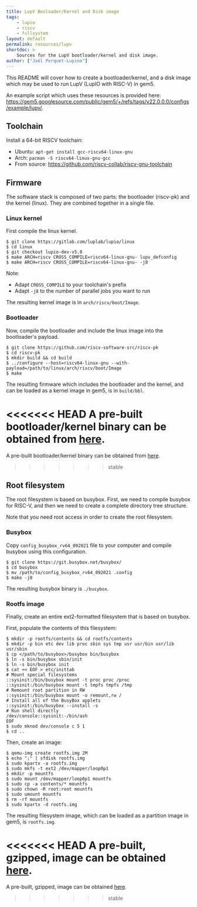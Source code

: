 ```yaml
---
title: LupV Booloader/Kernel and Disk image
tags:
    - lupio
    - riscv
    - fullsystem
layout: default
permalink: resources/lupv
shortdoc: >
    Sources for the LupV bootloader/kernel and disk image.
author: ["Joël Porquet-Lupine"]
---
```


This README will cover how to create a bootloader/kernel, and a disk image which
may be used to run LupV (LupIO with RISC-V) in gem5.

An example script which uses these resources is provided here: <https://gem5.googlesource.com/public/gem5/+/refs/tags/v22.0.0.0/configs/example/lupv/>.


## Toolchain

Install a 64-bit RISCV toolchain:

- Ubuntu: `apt-get install gcc-riscv64-linux-gnu`
- Arch: `pacman -S riscv64-linux-gnu-gcc`
- From source: https://github.com/riscv-collab/riscv-gnu-toolchain

## Firmware

The software stack is composed of two parts: the bootloader (riscv-pk) and the
kernel (linux). They are combined together in a single file.

### Linux kernel

First compile the linux kernel.

```terminal
$ git clone https://gitlab.com/luplab/lupio/linux
$ cd linux
$ git checkout lupio-dev-v5.8
$ make ARCH=riscv CROSS_COMPILE=riscv64-linux-gnu- lupv_defconfig
$ make ARCH=riscv CROSS_COMPILE=riscv64-linux-gnu- -j8
```

Note:
- Adapt `CROSS_COMPILE` to your toolchain's prefix
- Adapt `-j8` to the number of parallel jobs you want to run

The resulting kernel image is in `arch/riscv/boot/Image`.

### Bootloader

Now, compile the bootloader and include the linux image into the bootloader's
payload.

```terminal
$ git clone https://github.com/riscv-software-src/riscv-pk
$ cd riscv-pk
$ mkdir build && cd build
$ ../configure --host=riscv64-linux-gnu --with-payload=/path/to/linux/arch/riscv/boot/Image
$ make
```

The resulting firmware which includes the bootloader and the kernel, and can be
loaded as a kernel image in gem5, is in `build/bbl`.

<<<<<<< HEAD
A pre-built bootloader/kernel binary can be obtained from
[here](http://dist.gem5.org/dist/v21-2/kernels/riscv/static/lupio-linux).
=======
A pre-built bootloader/kernel binary can be obtained from [here](http://dist.gem5.org/dist/v22-1/kernels/riscv/static/lupio-linux).
>>>>>>> stable

## Root filesystem

The root filesystem is based on busybox. First, we need to compile busybox for
RISC-V, and then we need to create a complete directory tree structure.

Note that you need root access in order to create the root filesystem.

### Busybox

Copy `config_busybox_rv64_092021` file to your computer and compile busybox
using this configuration.

```terminal
$ git clone https://git.busybox.net/busybox/
$ cd busybox
$ mv /path/to/config_busybox_rv64_092021 .config
$ make -j8
```

The resulting busybox binary is `./busybox`.

### Rootfs image

Finally, create an entire ext2-formatted filesystem that is based on busybox.

First, populate the contents of this filesystem:

```terminal
$ mkdir -p rootfs/contents && cd rootfs/contents
$ mkdir -p bin etc dev lib proc sbin sys tmp usr usr/bin usr/lib usr/sbin
$ cp </path/to/busybox>/busybox bin/busybox
$ ln -s bin/busybox sbin/init
$ ln -s bin/busybox init
$ cat << EOF > etc/inittab
# Mount special filesystems
::sysinit:/bin/busybox mount -t proc proc /proc
::sysinit:/bin/busybox mount -t tmpfs tmpfs /tmp
# Remount root partition in RW
::sysinit:/bin/busybox mount -o remount,rw /
# Install all of the BusyBox applets
::sysinit:/bin/busybox --install -s
# Run shell directly
/dev/console::sysinit:-/bin/ash
EOF
$ sudo mknod dev/console c 5 1
$ cd ..
```

Then, create an image:

```terminal
$ qemu-img create rootfs.img 2M
$ echo ";" | sfdisk rootfs.img
$ sudo kpartx -a rootfs.img
$ sudo mkfs -t ext2 /dev/mapper/loop0p1
$ mkdir -p mountfs
$ sudo mount /dev/mapper/loop0p1 mountfs
$ sudo cp -a contents/* mountfs
$ sudo chown -R root:root mountfs
$ sudo umount mountfs
$ rm -rf mountfs
$ sudo kpartx -d rootfs.img
```

The resulting filesystem image, which can be loaded as a partition image in
gem5, is `rootfs.img`.

<<<<<<< HEAD
A pre-built, gzipped, image can be obtained
[here](http://dist.gem5.org/dist/v21-2/images/riscv/busybox/riscv-lupio-busybox.img.gz).
=======
A pre-built, gzipped, image can be obtained [here](http://dist.gem5.org/dist/v22-1/images/riscv/busybox/riscv-lupio-busybox.img.gz).
>>>>>>> stable
